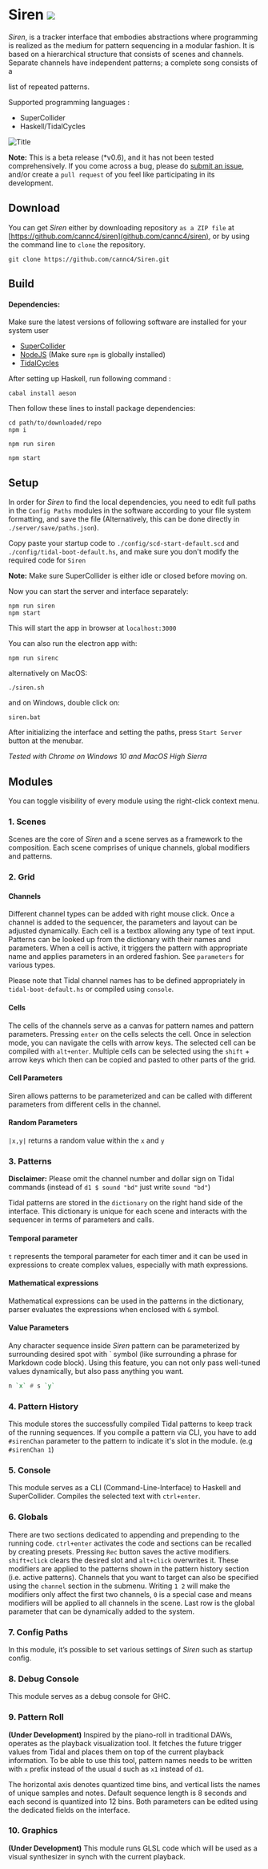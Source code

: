 
# Siren ![](https://travis-ci.org/cannc4/Siren.svg?branch=0.6-dev)
*Siren*, is a tracker interface that embodies abstractions where programming is realized as the medium for pattern sequencing in a modular fashion. It is based on a hierarchical structure that consists of scenes and channels. Separate channels have independent patterns; a complete song consists of a 

list of repeated patterns.

Supported programming languages : 

- SuperCollider
- Haskell/TidalCycles

![](/src/assets/readme_images/main_ss.jpg?raw=true "Title")


**Note:** This is a beta release (*v0.6), and it has not been tested comprehensively. If you come across a bug, please do [submit an issue](https://github.com/cannc4/siren/issues/new), and/or create a `pull request` of you feel like participating in its development.



## Download

You can get *Siren* either by downloading repository `as a ZIP file` at [https://github.com/cannc4/siren](github.com/cannc4/siren), or by using the command line to `clone` the repository.

```shell
git clone https://github.com/cannc4/Siren.git
```



## Build

#### Dependencies:
Make sure the latest versions of following software are installed for your system user
- [SuperCollider](http://supercollider.github.io/download.html)
- [NodeJS](https://nodejs.org/en/download/) (Make sure `npm` is globally installed)
- [TidalCycles](https://tidalcycles.org/getting_started.html)

After setting up Haskell, run following command :
``` shell
cabal install aeson
```

Then follow these lines to install package dependencies:
```shell
cd path/to/downloaded/repo
npm i
```

```shell
npm run siren
```

```shell
npm start
```



## Setup

In order for *Siren* to find the local dependencies, you need to edit full paths in the `Config Paths` modules in the software according to your file system formatting, and save the file (Alternatively, this can be done directly in `./server/save/paths.json`). 


Copy paste your startup code to `./config/scd-start-default.scd` and `./config/tidal-boot-default.hs`, and make sure you don't modify the required code for `Siren`




**Note:** Make sure SuperCollider is either idle or closed before moving on.



Now you can start the server and interface separately:

```shell
npm run siren
npm start
```
This will start the app in browser at `localhost:3000`



You can also run the electron app with:

```shell
npm run sirenc
```

alternatively on MacOS:
```shell
./siren.sh
```

and on Windows, double click on:

```shell
siren.bat
```

After initializing the interface and setting the paths, press `Start Server` button at the menubar.

*Tested with Chrome on Windows 10 and MacOS High Sierra*

## Modules

You can toggle visibility of every module using the right-click context menu.

### 1. Scenes

Scenes are the core of *Siren* and a scene serves as a framework to the composition. Each scene comprises of unique channels, global modifiers and patterns. 

### 2. Grid  

#### Channels 

Different channel types can be added with right mouse click. Once a channel is added to the sequencer, the parameters and layout can be adjusted dynamically.  Each cell is a textbox allowing any type of text input. Patterns can be looked up from the dictionary with their names and parameters. When a cell is active, it triggers the pattern with appropriate name and applies parameters in an ordered fashion.  See `parameters` for various types.

Please note that Tidal channel names has to be defined appropriately in `tidal-boot-default.hs` or compiled using `console`.

#### Cells
The cells of the channels serve as a canvas for pattern names and pattern parameters. Pressing `enter` on the cells selects the cell. Once in selection mode, you can navigate the cells with arrow keys. The selected cell can be compiled with `alt+enter`. Multiple cells can be selected using the `shift` + arrow keys which then can be copied and pasted to other parts of the grid.

#### Cell Parameters

Siren allows patterns to be parameterized and can be called with different parameters from different cells in the channel. 

#### Random Parameters
`|x,y|` returns a random value within the `x` and `y` 

### 3. Patterns

**Disclaimer:** Please omit the channel number and dollar sign on Tidal commands (instead of `d1 $ sound "bd"` just write `sound "bd"`)

Tidal patterns are stored in the `dictionary` on the right hand side of the interface. This dictionary is unique for each scene and interacts with the sequencer in terms of parameters and calls.

#### Temporal parameter 
 `t`  represents the temporal parameter for each timer and it can be used in expressions to create complex values, especially with math expressions.

#### Mathematical expressions 
Mathematical expressions can be used in the patterns in the dictionary, parser evaluates the expressions when enclosed with `&` symbol. 


#### Value Parameters
Any character sequence inside *Siren* pattern can be parameterized by surrounding desired spot with \` symbol (like surrounding a phrase for Markdown code block). Using this feature, you can not only pass well-tuned values dynamically, but also pass anything you want.

```haskell
n `x` # s `y` 
```

### 4. Pattern History

This module stores the successfully compiled Tidal patterns to keep track of the running sequences. 
If you compile a pattern via CLI, you have to add `#sirenChan` parameter to the pattern to indicate it's slot in the module.
(e.g `#sirenChan 1`)

### 5. Console

This module serves as a CLI (Command-Line-Interface) to Haskell and SuperCollider. Compiles the selected text with `ctrl+enter`. 

### 6. Globals

There are two sections dedicated to appending and prepending to the running code. `ctrl+enter` activates the code and sections can be recalled by creating presets. Pressing `Rec` button saves the active modifiers. `shift+click` clears the desired slot and `alt+click` overwrites it. These modifiers are applied to the patterns shown in the pattern history section (i.e. active patterns). Channels that you want to target can also be specified using the `channel` section in the submenu. Writing `1 2` will make the modifiers only affect the first two channels, `0` is a special case and means modifiers will be applied to all channels in the scene. Last row is the global parameter that can be dynamically added to the system.

### 7. Config Paths

In this module, it’s possible to set various settings of *Siren* such as startup config.

### 8. Debug Console

This module serves as a debug console for GHC. 

### 9. Pattern Roll

**(Under Development)** Inspired by the piano-roll in traditional DAWs, operates as the playback visualization tool. It fetches the future trigger values from Tidal and places them on top of the current playback information. To be able to use this tool, pattern names needs to be written with `x` prefix instead of the usual `d` such as `x1` instead of `d1`.

The horizontal axis denotes quantized time bins, and vertical lists the names of unique samples and notes. Default sequence length is 8 seconds and each second is quantized into 12 bins. Both parameters can be edited using the dedicated fields on the interface.

### 10. Graphics

**(Under Development)** This module runs GLSL code which will be used as a visual synthesizer in synch with the current playback. 




